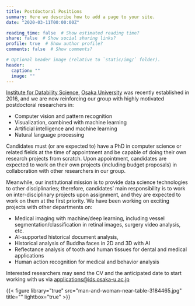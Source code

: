 ```yaml
---
title: Postdoctoral Positions
summary: Here we describe how to add a page to your site.
date: "2020-03-11T00:00:00Z"

reading_time: false  # Show estimated reading time?
share: false  # Show social sharing links?
profile: true  # Show author profile?
comments: false  # Show comments?

# Optional header image (relative to `static/img/` folder).
header:
  caption: ""
  image: ""
---
```


[Institute for Datability Science](http://www.ids.osaka-u.ac.jp/en/), [Osaka University](https://www.osaka-u.ac.jp/en) was recently established in 2016, and we are now reinforcing our group with highly motivated postdoctoral researchers in:

-	Computer vision and pattern recognition
-	Visualization, combined with machine learning
-	Artificial intelligence and machine learning 
-	Natural language processing

Candidates must (or are expected to) have a PhD in computer science or related fields at the time of appointment and be capable of doing their own research projects from scratch. Upon appointment, candidates are expected to work on their own projects (including budget proposals) in collaboration with other researchers in our group. 

Meanwhile, our institutional mission is to provide data science technologies to other disciplinaries; therefore, candidates’ main responsibility is to work on inter-disciplinary projects upon assignment, and they are expected to work on them at the first priority. We have been working on exciting projects with other departments on:
-	Medical imaging with machine/deep learning, including vessel segmentation/classification in retinal images, surgery video analysis, etc.
-	AI-supported historical document analysis, 
-	Historical analysis of Buddha faces in 2D and 3D with AI
-	Reflectance analysis of tooth and human tissues for dental and medical applications
-	Human action recognition for medical and behavior analysis

Interested researchers may send the CV and the anticipated date to start working with us via [applications@ids.osaka-u.ac.jp](mailto:applications@ids.osaka-u.ac.jp)

{{< figure library="true" src="man-and-woman-near-table-3184465.jpg" title="" lightbox="true" >}}